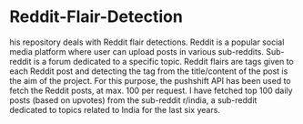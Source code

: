 # Reddit-Flair-Detection

his repository deals with Reddit flair detections. Reddit is a popular social media platform where user can upload posts in various sub-reddits. Sub-reddit is a forum dedicated to a specific topic. Reddit flairs are tags given to each Reddit post and detecting the tag from the title/content of the post is the aim of the project. For this purpose, the pushshift API has been used to fetch the Reddit posts, at max. 100 per request. I have fetched top 100 daily posts (based on upvotes) from the sub-reddit r/india, a sub-reddit dedicated to topics related to India for the last six years.
